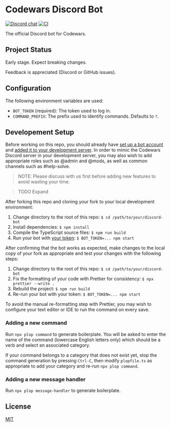 # Codewars Discord Bot

[![Discord chat](https://img.shields.io/discord/846624424199061524.svg?logo=discord&style=flat)](https://discord.gg/mSwJWRvkHA)
[![CI](https://github.com/codewars/discord-bot/workflows/CI/badge.svg)](https://github.com/codewars/discord-bot/actions?query=workflow%3ACI)

The official Discord bot for Codewars.

## Project Status

Early stage. Expect breaking changes.

Feedback is appreciated (Discord or GitHub issues).

## Configuration

The following environment variables are used:

- `BOT_TOKEN` (required): The token used to log in.
- `COMMAND_PREFIX`: The prefix used to identify commands. Defaults to `?`.

## Developement Setup

Before working on this repo, you should already have [set up a bot account](https://discordjs.guide/preparations/setting-up-a-bot-application.html#creating-your-bot) and [added it to your development server](https://discordjs.guide/preparations/adding-your-bot-to-servers.html). In order to mimic the Codewars Discord server in your development server, you may also wish to add appropriate roles such as @admin and @mods, as well as common channels such as #help-solve.

> NOTE: Please discuss with us first before adding new features to avoid wasting your time.

> TODO Expand

After forking this repo and cloning your fork to your local development environment:

1. Change directory to the root of this repo: `$ cd /path/to/your/discord-bot`
1. Install dependencies: `$ npm install`
1. Compile the TypeScript source files: `$ npm run build`
1. Run your bot with [your token](https://discordjs.guide/preparations/setting-up-a-bot-application.html#your-token): `$ BOT_TOKEN=... npm start`

After confirming that the bot works as expected, make changes to the local copy of your fork as appropriate and test your changes with the following steps:

1. Change directory to the root of this repo: `$ cd /path/to/your/discord-bot`
1. Fix the formatting of your code with Prettier for consistency: `$ npx prettier --write .`
1. Rebuild the project: `$ npm run build`
1. Re-run your bot with your token: `$ BOT_TOKEN=... npm start`

To avoid the manual re-formatting step with Prettier, you may wish to configure your text editor or IDE to run the command on every save.

### Adding a new command

Run `npx plop command` to generate boilerplate. You will be asked to enter the name of the command (lowercase English letters only) which should be a verb and select an associated category.

If your command belongs to a category that does not exist yet, stop the command generation by pressing `Ctrl-C`, then modify `plopfile.ts` as appropriate to add your category and re-run `npx plop command`.

### Adding a new message handler

Run `npx plop message-handler` to generate boilerplate.

## License

[MIT](./LICENSE)
